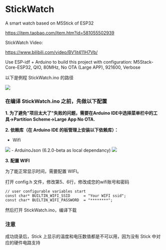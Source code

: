 # StickWatch
A smart watch based on M5Stick of ESP32

https://item.taobao.com/item.htm?id=581055502939

StickWatch Video:

https://www.bilibili.com/video/BV1it411H7Vb/



Use ESP-idf + Arduino to build this project with configuration:
M5Stack-Core-ESP32, QIO, 80MHz, No OTA (Large APP), 921600, Verbose

以下是例程 StickWatch.ino 的路径

<img src="images/path.jpg">

### 在编译 StickWatch.ino 之前，先做以下配置

**1. 为了避免"项目太大了"失败的问题，需要在Arduino IDE中选择菜单栏中的工具->Partition Scheme->Large App No OTA.**

**2. 依赖库（在 Arduino IDE 的板管理上安装以下依赖库）：**
- Wifi
<img src="images/library_wifi.png">
- ArduinoJson (6.2.0-beta as local dependancy)
<img src="images/library_arduinojson.png">

**3. 配置 WIFI**

为了能正常显示时间，需要配置 WIFI。

打开 config.h 文件，修改第5、6行，修改成您的wifi账号和密码

```arduino
// user configurable variables start
const char* BUILTIN_WIFI_SSID      = "Your WIFI ssid";
const char* BUILTIN_WIFI_PASSWORD  = "********";
```
然后打开 StickWatch.ino，编译下载

### 注意

成功烧录后，Stick 上显示的温度和电压数值都是不可以用，因为没有 Stick 中对应的硬件电路支持

